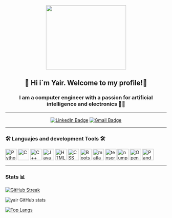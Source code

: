 <div id="header" align="center">

  <img src="https://media.giphy.com/media/wcgn5fVDjvR7pdvz4C/giphy.gif" width="250" height="200"/>
  
  <h2 align="center"> 👋 Hi i´m Yair. Welcome to my profile!👾 </h2>
  
  <h3 align="center"> I am a computer engineer with a passion for artificial intelligence and electronics 👨‍💻 </h3>

</div>

---

<div align="center">

[![LinkedIn Badge](http://img.shields.io/badge/-LinkedIn-0072b1?style=flat&logo=linkedin&link=본인주소)](https://www.linkedin.com/in/yair-cipres/)
[![Gmail Badge](https://img.shields.io/badge/-%F0%9F%93%A7%20Gmail-red)](mailto:yairemilianocipres@gmail.com)

</div>

---

<div align="left">

  <h3>🛠️ Languajes and development Tools 🛠️</h3>
    <div>
     <img src="https://cdn.jsdelivr.net/gh/devicons/devicon/icons/python/python-original.svg" width="35" height="35" title="Python" />
     <img src="https://cdn.jsdelivr.net/gh/devicons/devicon/icons/c/c-original.svg" width="35" height="35" title="C" />
     <img src="https://cdn.jsdelivr.net/gh/devicons/devicon/icons/cplusplus/cplusplus-original.svg" width="35" height="35" title="C++" />
     <img src="https://cdn.jsdelivr.net/gh/devicons/devicon/icons/java/java-original.svg" width="35" height="35" title="Java" />
     <img src="https://cdn.jsdelivr.net/gh/devicons/devicon/icons/html5/html5-original.svg" width="35" height="35" title="HTML" />
     <img src="https://cdn.jsdelivr.net/gh/devicons/devicon/icons/css3/css3-original.svg" width="35" height="35" title="CSS" />
     <img src="https://cdn.jsdelivr.net/gh/devicons/devicon/icons/bootstrap/bootstrap-original.svg" width="35" height="35" title="Bootstrap" />
     <img src="https://cdn.jsdelivr.net/gh/devicons/devicon/icons/matlab/matlab-original.svg" width="35" height="35" title="matlab" />
     <img src="https://cdn.jsdelivr.net/gh/devicons/devicon/icons/tensorflow/tensorflow-original.svg" width="35" height="35" title="tensorflow" />
     <img src="https://cdn.jsdelivr.net/gh/devicons/devicon/icons/numpy/numpy-original.svg" width="35" height="35" title="numpy" />
     <img src="https://cdn.jsdelivr.net/gh/devicons/devicon/icons/opencv/opencv-original.svg" width="35" height="35" title="OpenCV" />
     <img src="https://cdn.jsdelivr.net/gh/devicons/devicon/icons/pandas/pandas-original.svg" width="35" height="35" title="Pandas" />
    </div>
</div>

---

<h3 align="left"> Stats 📊 </h3>

[![GitHub Streak](http://github-readme-streak-stats.herokuapp.com?user=yair-byte&theme=dark&mode=weekly)](https://git.io/streak-stats)

![yair GitHub stats](https://github-readme-stats.vercel.app/api?username=yair-byte&show_icons=true&theme=dark)

[![Top Langs](https://github-readme-stats.vercel.app/api/top-langs/?username=yair-byte&hide_progress=false)](https://github.com/anuraghazra/github-readme-stats)

       
